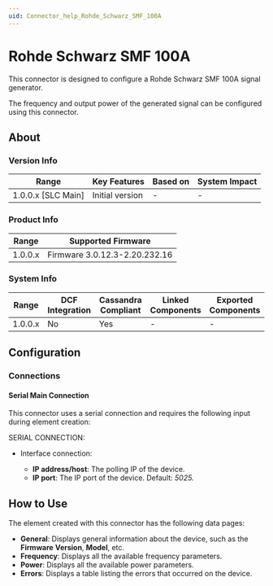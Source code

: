 ```yaml
---
uid: Connector_help_Rohde_Schwarz_SMF_100A
---
```


# Rohde Schwarz SMF 100A

This connector is designed to configure a Rohde Schwarz SMF 100A signal generator.

The frequency and output power of the generated signal can be configured using this connector.

## About

### Version Info

| Range                | Key Features     | Based on     | System Impact     |
|----------------------|------------------|--------------|-------------------|
| 1.0.0.x [SLC Main]   | Initial version  | -            | -                 |

### Product Info

| Range     | Supported Firmware            |
|-----------|-------------------------------|
| 1.0.0.x   | Firmware 3.0.12.3-2.20.232.16 |

### System Info

| Range     | DCF Integration     | Cassandra Compliant     | Linked Components     | Exported Components     |
|-----------|---------------------|-------------------------|-----------------------|-------------------------|
| 1.0.0.x   | No                  | Yes                     | -                     | -                       |

## Configuration

### Connections

#### Serial Main Connection

This connector uses a serial connection and requires the following input during element creation:

SERIAL CONNECTION:

- Interface connection:

  - **IP address/host**: The polling IP of the device.
  - **IP port**: The IP port of the device. Default: *5025.*

## How to Use

The element created with this connector has the following data pages:

- **General**: Displays general information about the device, such as the **Firmware** **Version**, **Model**, etc.
- **Frequency**: Displays all the available frequency parameters.
- **Power**: Displays all the available power parameters.
- **Errors**: Displays a table listing the errors that occurred on the device.
